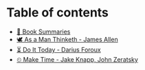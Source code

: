 # Table of contents

* [📔 Book Summaries](README.md)
* [🕊 As a Man Thinketh - James Allen](<README (2).md>)
* [⏳ Do It Today - Darius Foroux](<README (1).md>)
* [⏲ Make Time - Jake Knapp, John Zeratsky](make-time-jake-knapp-john-zeratsky.md)
